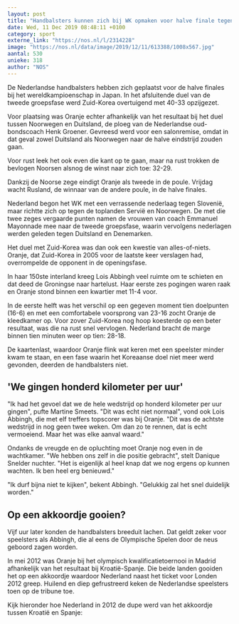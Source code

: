 ```yaml
---
layout: post
title: "Handbalsters kunnen zich bij WK opmaken voor halve finale tegen Rusland"
date: Wed, 11 Dec 2019 08:48:11 +0100
category: sport
externe_link: "https://nos.nl/l/2314228"
image: "https://nos.nl/data/image/2019/12/11/613388/1008x567.jpg"
aantal: 530
unieke: 318
author: "NOS"
---
```


<p>De Nederlandse handbalsters hebben zich geplaatst voor de halve finales bij het wereldkampioenschap in Japan. In het afsluitende duel van de tweede groepsfase werd Zuid-Korea overtuigend met 40-33 opzijgezet.</p>
<p>Voor plaatsing was Oranje echter afhankelijk van het resultaat bij het duel tussen Noorwegen en Duitsland, de ploeg van de Nederlandse oud-bondscoach Henk Groener. Gevreesd werd voor een salonremise, omdat in dat geval zowel Duitsland als Noorwegen naar de halve eindstrijd zouden gaan.</p>
<p>Voor rust leek het ook even die kant op te gaan, maar na rust trokken de bevlogen Noorsen alsnog de winst naar zich toe: 32-29.</p>
<p>Dankzij de Noorse zege eindigt Oranje als tweede in de poule. Vrijdag wacht Rusland, de winnaar van de andere poule, in de halve finales.</p>
<p>Nederland begon het WK met een verrassende nederlaag tegen Slovenië, maar richtte zich op tegen de toplanden Servië en Noorwegen. De met die twee zeges vergaarde punten namen de vrouwen van coach Emmanuel Mayonnade mee naar de tweede groepsfase, waarin vervolgens nederlagen werden geleden tegen Duitsland en Denemarken.</p>
<p>Het duel met Zuid-Korea was dan ook een kwestie van alles-of-niets. Oranje, dat Zuid-Korea in 2005 voor de laatste keer verslagen had, overrompelde de opponent in de openingsfase.</p>
<p>In haar 150ste interland kreeg Lois Abbingh veel ruimte om te schieten en dat deed de Groningse naar hartelust. Haar eerste zes pogingen waren raak en Oranje stond binnen een kwartier met 11-4 voor.</p>
<p>In de eerste helft was het verschil op een gegeven moment tien doelpunten (16-6) en met een comfortabele voorsprong van 23-16 zocht Oranje de kleedkamer op. Voor zover Zuid-Korea nog hoop koesterde op een beter resultaat, was die na rust snel vervlogen. Nederland bracht de marge binnen tien minuten weer op tien: 28-18.</p>
<p>De kaartenlast, waardoor Oranje flink wat keren met een speelster minder kwam te staan, en een fase waarin het Koreaanse doel niet meer werd gevonden, deerden de handbalsters niet.</p>
<h2>'We gingen honderd kilometer per uur'</h2>
<p>"Ik had het gevoel dat we de hele wedstrijd op honderd kilometer per uur gingen", pufte Martine Smeets. "Dit was echt niet normaal", vond ook Lois Abbingh, die met elf treffers topscorer was bij Oranje. "Dit was de achtste wedstrijd in nog geen twee weken. Om dan zo te rennen, dat is echt vermoeiend. Maar het was elke aanval waard."</p>
<p>Ondanks de vreugde en de opluchting moet Oranje nog even in de wachtkamer. "We hebben ons zelf in die positie gebracht", stelt Danique Snelder nuchter. "Het is eigenlijk al heel knap dat we nog ergens op kunnen wachten. Ik ben heel erg benieuwd."</p>
<p>"Ik durf bijna niet te kijken", bekent Abbingh. "Gelukkig zal het snel duidelijk worden."</p>
<h2>Op een akkoordje gooien?</h2>
<p>Vijf uur later konden de handbalsters breeduit lachen. Dat geldt zeker voor speelsters als Abbingh, die al eens de Olympische Spelen door de neus geboord zagen worden.</p>
<p>In mei 2012 was Oranje bij het olympisch kwalificatietoernooi in Madrid afhankelijk van het resultaat bij Kroatië-Spanje. Die beide landen gooiden het op een akkoordje waardoor Nederland naast het ticket voor Londen 2012 greep. Huilend en diep gefrustreerd keken de Nederlandse speelsters toen op de tribune toe.</p>
<p>Kijk hieronder hoe Nederland in 2012 de dupe werd van het akkoordje tussen Kroatië en Spanje:</p>
